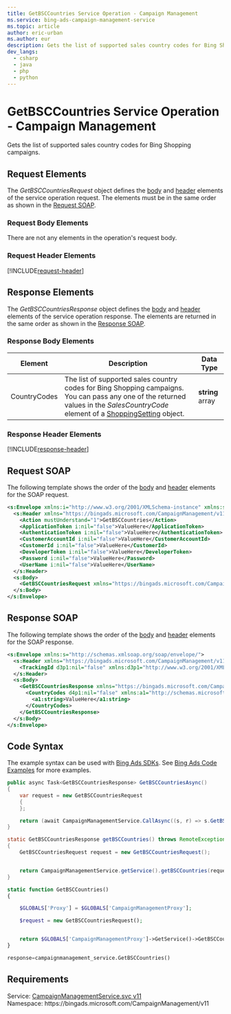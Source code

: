 ```yaml
---
title: GetBSCCountries Service Operation - Campaign Management
ms.service: bing-ads-campaign-management-service
ms.topic: article
author: eric-urban
ms.author: eur
description: Gets the list of supported sales country codes for Bing Shopping campaigns.
dev_langs: 
  - csharp
  - java
  - php
  - python
---
```

# GetBSCCountries Service Operation - Campaign Management
Gets the list of supported sales country codes for Bing Shopping campaigns.

## <a name="request"></a>Request Elements
The *GetBSCCountriesRequest* object defines the [body](#request-body) and [header](#request-header) elements of the service operation request. The elements must be in the same order as shown in the [Request SOAP](#request-soap). 

### <a name="request-body"></a>Request Body Elements
There are not any elements in the operation's request body.

### <a name="request-header"></a>Request Header Elements
[!INCLUDE[request-header](./includes/request-header.md)]

## <a name="response"></a>Response Elements
The *GetBSCCountriesResponse* object defines the [body](#response-body) and [header](#response-header) elements of the service operation response. The elements are returned in the same order as shown in the [Response SOAP](#response-soap).

### <a name="response-body"></a>Response Body Elements

|Element|Description|Data Type|
|-----------|---------------|-------------|
|<a name="countrycodes"></a>CountryCodes|The list of supported sales country codes for Bing Shopping campaigns. You can pass any one of the returned values in the *SalesCountryCode* element of a [ShoppingSetting](/bingads/campaign-management-service/shoppingsetting.md) object.|**string** array|

### <a name="response-header"></a>Response Header Elements
[!INCLUDE[response-header](./includes/response-header.md)]

## <a name="request-soap"></a>Request SOAP
The following template shows the order of the [body](#request-body) and [header](#request-header) elements for the SOAP request.

```xml
<s:Envelope xmlns:i="http://www.w3.org/2001/XMLSchema-instance" xmlns:s="http://schemas.xmlsoap.org/soap/envelope/">
  <s:Header xmlns="https://bingads.microsoft.com/CampaignManagement/v11">
    <Action mustUnderstand="1">GetBSCCountries</Action>
    <ApplicationToken i:nil="false">ValueHere</ApplicationToken>
    <AuthenticationToken i:nil="false">ValueHere</AuthenticationToken>
    <CustomerAccountId i:nil="false">ValueHere</CustomerAccountId>
    <CustomerId i:nil="false">ValueHere</CustomerId>
    <DeveloperToken i:nil="false">ValueHere</DeveloperToken>
    <Password i:nil="false">ValueHere</Password>
    <UserName i:nil="false">ValueHere</UserName>
  </s:Header>
  <s:Body>
    <GetBSCCountriesRequest xmlns="https://bingads.microsoft.com/CampaignManagement/v11" />
  </s:Body>
</s:Envelope>
```

## <a name="response-soap"></a>Response SOAP
The following template shows the order of the [body](#response-body) and [header](#response-header) elements for the SOAP response.

```xml
<s:Envelope xmlns:s="http://schemas.xmlsoap.org/soap/envelope/">
  <s:Header xmlns="https://bingads.microsoft.com/CampaignManagement/v11">
    <TrackingId d3p1:nil="false" xmlns:d3p1="http://www.w3.org/2001/XMLSchema-instance">ValueHere</TrackingId>
  </s:Header>
  <s:Body>
    <GetBSCCountriesResponse xmlns="https://bingads.microsoft.com/CampaignManagement/v11">
      <CountryCodes d4p1:nil="false" xmlns:a1="http://schemas.microsoft.com/2003/10/Serialization/Arrays" xmlns:d4p1="http://www.w3.org/2001/XMLSchema-instance">
        <a1:string>ValueHere</a1:string>
      </CountryCodes>
    </GetBSCCountriesResponse>
  </s:Body>
</s:Envelope>
```

## <a name="example"></a>Code Syntax
The example syntax can be used with [Bing Ads SDKs](/bingads/guides/client-libraries.md). See [Bing Ads Code Examples](/bingads/guides/code-examples.md) for more examples.
```csharp
public async Task<GetBSCCountriesResponse> GetBSCCountriesAsync()
{
	var request = new GetBSCCountriesRequest
	{
	};

	return (await CampaignManagementService.CallAsync((s, r) => s.GetBSCCountriesAsync(r), request));
}
```
```java
static GetBSCCountriesResponse getBSCCountries() throws RemoteException, Exception
{
	GetBSCCountriesRequest request = new GetBSCCountriesRequest();


	return CampaignManagementService.getService().getBSCCountries(request);
}
```
```php
static function GetBSCCountries()
{

	$GLOBALS['Proxy'] = $GLOBALS['CampaignManagementProxy'];

	$request = new GetBSCCountriesRequest();


	return $GLOBALS['CampaignManagementProxy']->GetService()->GetBSCCountries($request);
}
```
```python
response=campaignmanagement_service.GetBSCCountries()
```

## Requirements
Service: [CampaignManagementService.svc v11](https://campaign.api.bingads.microsoft.com/Api/Advertiser/CampaignManagement/v11/CampaignManagementService.svc)  
Namespace: https\://bingads.microsoft.com/CampaignManagement/v11  

